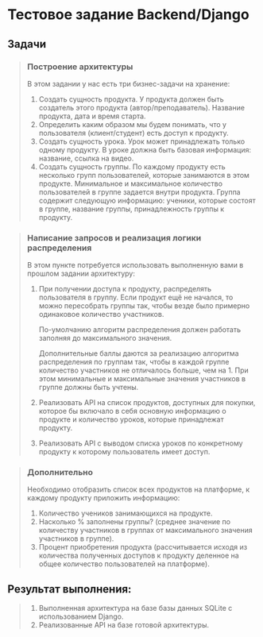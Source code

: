 # Тестовое задание Backend/Django #
## Задачи ##
> ### Построение архитектуры ###
>В этом задании у нас есть три бизнес-задачи на хранение:
> 1. Создать сущность продукта. У продукта должен быть создатель этого продукта (автор/преподаватель). Название продукта, дата и время старта.  
> 2. Определить каким образом мы будем понимать, что у пользователя (клиент/студент) есть доступ к продукту.
> 3. Создать сущность урока. Урок может принадлежать только одному продукту. В уроке должна быть базовая информация: название, ссылка на видео.
> 4. Создать сущность группы. По каждому продукту есть несколько групп пользователей, которые занимаются в этом продукте. Минимальное и максимальное количество пользователей в группе задается внутри продукта. Группа содержит следующую информацию: ученики, которые состоят в группе, название группы, принадлежность группы к продукту.

> ### Написание запросов и реализация логики распределения ###
> В этом пункте потребуется использовать выполненную вами в прошлом задании архитектуру:
> 1. При получении доступа к продукту, распределять пользователя в группу. Если продукт ещё не начался, то можно пересобрать группы так, чтобы везде было примерно одинаковое количество участников.
>
>    По-умолчанию алгоритм распределения должен работать заполняя до максимального значения.
>
>    Дополнительные баллы даются за реализацию алгоритма распределения по группам так, чтобы в каждой группе количество участников не отличалось больше, чем на 1. При этом минимальные и максимальные значения участников в группе должны быть учтены.
>
> 2. Реализовать API на список продуктов, доступных для покупки, которое бы включало в себя основную информацию о продукте и количество уроков, которые принадлежат продукту.
>
> 3. Реализовать API с выводом списка уроков по конкретному продукту к которому
пользователь имеет доступ.

>### Дополнительно ###
>
> Необходимо отобразить список всех продуктов на платформе, к каждому продукту
приложить информацию:
> 
> 1. Количество учеников занимающихся на продукте.
> 2. Насколько % заполнены группы? (среднее значение по количеству участников в группах от максимального значения участников в группе).
> 3. Процент приобретения продукта (рассчитывается исходя из количества полученных доступов к продукту деленное на общее количество пользователей на платформе).


## Результат выполнения: ##
> 1. Выполненная архитектура на базе базы данных SQLite с использованием Django.
> 2. Реализованные API на базе готовой архитектуры.
